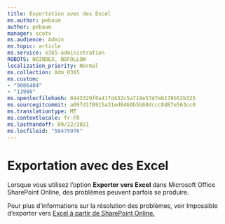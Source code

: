 ```yaml
---
title: Exportation avec des Excel
ms.author: pebaum
author: pebaum
manager: scotv
ms.audience: Admin
ms.topic: article
ms.service: o365-administration
ROBOTS: NOINDEX, NOFOLLOW
localization_priority: Normal
ms.collection: Adm_O365
ms.custom:
- "9006404"
- "13986"
ms.openlocfilehash: 8443329f0a417d432c5a718e57d7eb178b52b325
ms.sourcegitcommit: a097d1f8915a31ed8460b5b68dccc8d87e563cc0
ms.translationtype: MT
ms.contentlocale: fr-FR
ms.lasthandoff: 09/22/2021
ms.locfileid: "59475976"
---
```

# <a name="exporting-with-excel"></a>Exportation avec des Excel

Lorsque vous utilisez l’option **Exporter vers Excel** dans Microsoft Office SharePoint Online, des problèmes peuvent parfois se produire.

Pour plus d’informations sur la résolution des problèmes, voir Impossible d’exporter vers [Excel à partir de SharePoint Online.](https://docs.microsoft.com/office/troubleshoot/excel/cannot-export-to-excel)